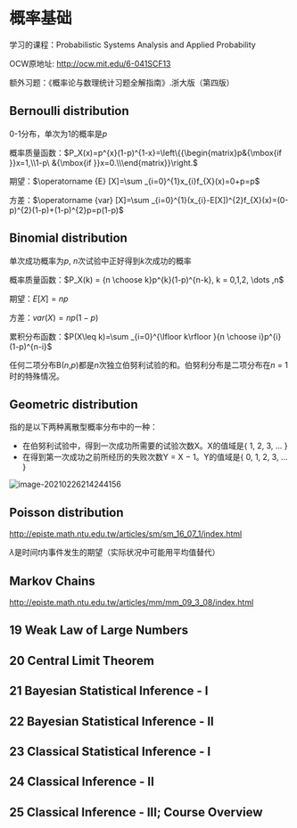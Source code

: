 # 概率基础

学习的课程：Probabilistic Systems Analysis and Applied Probability

OCW原地址: http://ocw.mit.edu/6-041SCF13

额外习题：《概率论与数理统计习题全解指南》.浙大版（第四版）



## Bernoulli distribution

0-1分布，单次为1的概率是$p$

概率质量函数：$P_X(x)=p^{x}(1-p)^{1-x}=\left\{{\begin{matrix}p&{\mbox{if }}x=1,\\1-p\ &{\mbox{if }}x=0.\\\end{matrix}}\right.$

期望：$\operatorname {E} [X]=\sum _{i=0}^{1}x_{i}f_{X}(x)=0+p=p$

方差：$\operatorname {var} [X]=\sum _{i=0}^{1}(x_{i}-E[X])^{2}f_{X}(x)=(0-p)^{2}(1-p)+(1-p)^{2}p=p(1-p)$



## Binomial distribution

单次成功概率为$p$, $n$次试验中正好得到$k$次成功的概率

概率质量函数：$P_X(k) = {n \choose k}p^{k}(1-p)^{n-k}, k = 0,1,2, \dots ,n$

期望：$E[X] = np$

方差：$var(X) = np(1-p)$

累积分布函数：$P(X\leq k)=\sum _{i=0}^{\lfloor k\rfloor }{n \choose i}p^{i}(1-p)^{n-i}$

任何二项分布B(*n*,*p*)都是*n*次独立伯努利试验的和。伯努利分布是二项分布在*n* = 1时的特殊情况。



## Geometric distribution

指的是以下两种离散型概率分布中的一种：

- 在伯努利试验中，得到一次成功所需要的试验次数X。X的值域是{ 1, 2, 3, ... }
- 在得到第一次成功之前所经历的失败次数Y = X − 1。Y的值域是{ 0, 1, 2, 3, ... }

![image-20210226214244156](/home/wbq/.config/Typora/typora-user-images/image-20210226214244156.png)



## Poisson distribution

http://episte.math.ntu.edu.tw/articles/sm/sm_16_07_1/index.html

$\lambda$是时间$t$内事件发生的期望（实际状况中可能用平均值替代）



## Markov Chains

http://episte.math.ntu.edu.tw/articles/mm/mm_09_3_08/index.html



## 19	Weak Law of Large Numbers

## 20	Central Limit Theorem
## 21	Bayesian Statistical Inference - I
## 22	Bayesian Statistical Inference - II
## 23	Classical Statistical Inference - I
## 24	Classical Inference - II
## 25	Classical Inference - III; Course Overview